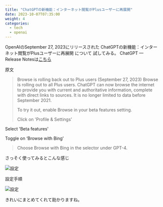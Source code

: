 ```yaml
---
title: "ChatGPTの新機能：インターネット閲覧がPlusユーザーに再展開"
date: 2023-10-07T07:35:00
weight: 4
categories:
  - tech
  - openai
---
```


OpenAIのSeptember 27, 2023にリリースされた
ChatGPTの新機能：インターネット閲覧がPlusユーザーに再展開 について
試してみる。
 ChatGPT — Release Notesは[こちら](https://help.openai.com/en/articles/6825453-chatgpt-release-notes#h_4799933861)

原文

>Browse is rolling back out to Plus users (September 27, 2023)
Browse is rolling out to all Plus users. ChatGPT can now browse the internet to provide you with current and authoritative information, complete with direct links to sources. It is no longer limited to data before September 2021.
>
>To try it out, enable Browse in your beta features setting.
>
>Click on 'Profile & Settings’
>
Select 'Beta features'
>
Toggle on ‘Browse with Bing’
>
>Choose Browse with Bing in the selector under GPT-4.

さっそく使ってみるとこんな感じ

![設定](/images/tech/ChatGPT-BrowsePlusUpdate_20230927_2.png)

設定手順

![設定](/images/tech/ChatGPT-BrowsePlusUpdate_20230927_1.png)

きれいにまとめてくれて助かりますね。

